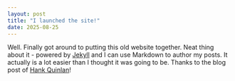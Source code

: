 ```yaml
---
layout: post
title: "I launched the site!"
date: 2025-08-25
---
```


Well. Finally got around to putting this old website together. Neat thing about it - powered by [Jekyll](http://jekyllrb.com) and I can use Markdown to author my posts. It actually is a lot easier than I thought it was going to be.
Thanks to the blog post of [Hank Quinlan](https://jmcglone.com/guides/github-pages/)!
